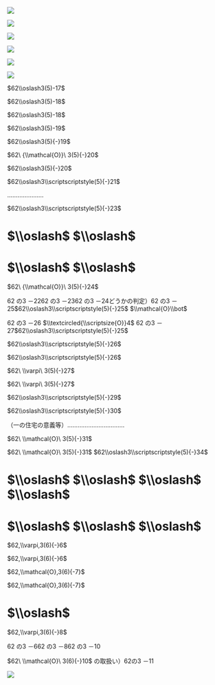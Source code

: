 ![](https://www.nta.go.jp/tmp/5bcf1e6e-86a3-4d6d-9efc-6ff9d81f1c0b/images/5ff81eace4c4623aa548256ec4ebd3480b59b746f6a6f82234524583f2011c8e.jpg)

![](https://www.nta.go.jp/tmp/5bcf1e6e-86a3-4d6d-9efc-6ff9d81f1c0b/images/9e8676e4385e96b83a5b5260981da1c3ec75cbf27077e9fe904669eb90d97f3c.jpg)

![](https://www.nta.go.jp/tmp/5bcf1e6e-86a3-4d6d-9efc-6ff9d81f1c0b/images/13bca0e1bdf4be13adae8d1dd4298325d00daa9b088866682780356012c0b826.jpg)

![](https://www.nta.go.jp/tmp/5bcf1e6e-86a3-4d6d-9efc-6ff9d81f1c0b/images/d5db7032133b79f2f42f26d321c5cc15d185ecfff1af8c09e23c86c00f4939b3.jpg)

![](https://www.nta.go.jp/tmp/5bcf1e6e-86a3-4d6d-9efc-6ff9d81f1c0b/images/5fcfe27003ffd73ed0b6adf3feff0cb5d6d99f15fd68a8216ab520725c038b69.jpg)

![](https://www.nta.go.jp/tmp/5bcf1e6e-86a3-4d6d-9efc-6ff9d81f1c0b/images/1bc8e3e8bdfae69349875026310c2fa43186c7efcda2af080a9f3ff7903b2f31.jpg)

$62\\oslash3(5)-17$

$62\\oslash3(5)-18$

$62\\oslash3(5)-18$

$62\\oslash3(5)-19$

$62\\oslash3(5){-}19$

$62\ {\\mathcal{O}}\ 3(5){-}20$

$62\\oslash3(5){-}20$

$62\\oslash3\\scriptscriptstyle(5){-}21$

…………………

$62\\oslash3\\scriptscriptstyle(5){-}23$

# $\\oslash$ $\\oslash$

# $\\oslash$ $\\oslash$

$62\ {\\mathcal{O}}\ 3(5){-}24$

62 の3 －2262 の3 －2362 の3 －24どうかの判定）62 の3 －25$62\\oslash3\\scriptscriptstyle(5){-}25$ $\\mathcal{O}\\bot$

62 の3 －26 $\\textcircled{\\scriptsize{O}}4$ 62 の3 －27$62\\oslash3\\scriptscriptstyle(5){-}25$

$62\\oslash3\\scriptscriptstyle(5){-}26$

$62\\oslash3\\scriptscriptstyle(5){-}26$

$62\ \\varpi\ 3(5){-}27$

$62\ \\varpi\ 3(5){-}27$

$62\\oslash3\\scriptscriptstyle(5){-}29$

$62\\oslash3\\scriptscriptstyle(5){-}30$

（一の住宅の意義等）……………………………

$62\ \\mathcal{O}\ 3(5){-}31$

$62\ \\mathcal{O}\ 3(5){-}31$ $62\\oslash3\\scriptscriptstyle(5){-}34$

# $\\oslash$ $\\oslash$ $\\oslash$ $\\oslash$

# $\\oslash$ $\\oslash$ $\\oslash$

$62,\\varpi,3(6){-}6$

$62,\\varpi,3(6){-}6$

$62,\\mathcal{O},3(6){-7}$

$62,\\mathcal{O},3(6){-7}$

# $\\oslash$

$62,\\varpi,3(6){-}8$

62 の3 －662 の3 －862 の3 －10

$62\ \\mathcal{O}\ 3(6){-}10$ の取扱い）62の3 －11

![](https://www.nta.go.jp/tmp/5bcf1e6e-86a3-4d6d-9efc-6ff9d81f1c0b/images/82cd36199e6eff3bfee5bc7928d369bf5e7936af6c6193317ea2cb7841fc503e.jpg)